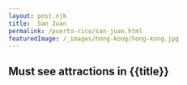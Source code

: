 ```yaml
---
layout: post.njk
title: 	San Juan
permalink: /puerto-rico/san-juan.html
featuredImage: /_images/hong-kong/hong-kong.jpg
---
```

## Must see attractions in {{title}}